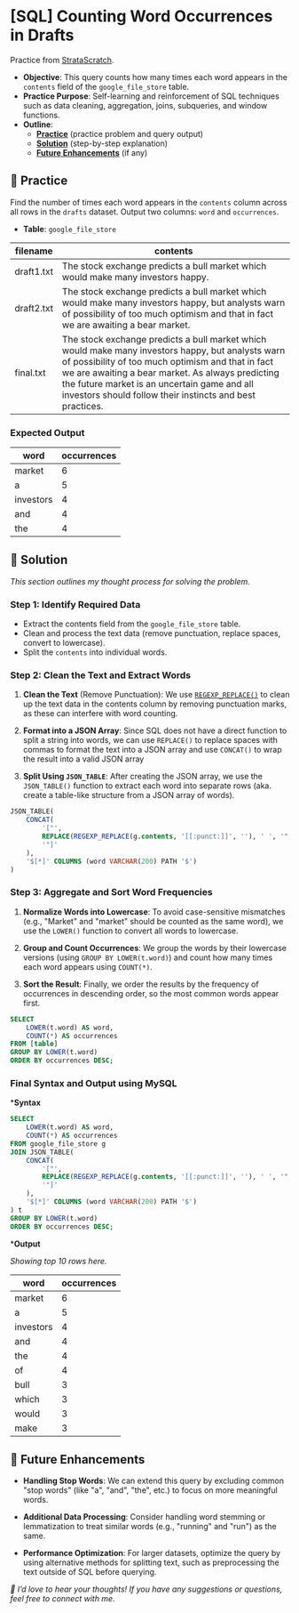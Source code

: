# [SQL] Counting Word Occurrences in Drafts

Practice from [StrataScratch](https://platform.stratascratch.com/coding/9817-find-the-number-of-times-each-word-appears-in-drafts?code_type=3). 

- **Objective**: This query counts how many times each word appears in the `contents` field of the `google_file_store` table.
- **Practice Purpose**: Self-learning and reinforcement of SQL techniques such as data cleaning, aggregation, joins, subqueries, and window functions.
- **Outline**: 
    - [**Practice**](#section-1) (practice problem and query output)
    - [**Solution**](#section-2) (step-by-step explanation)
    - [**Future Enhancements**](#section-3) (if any)


## <a name="section-1"></a>🧪 Practice 

Find the number of times each word appears in the `contents` column across all rows in the `drafts` dataset. Output two columns: `word` and `occurrences`.

- **Table**: `google_file_store`

|   filename   |   contents   |
|--------------|--------------|
|  draft1.txt  |	The stock exchange predicts a bull market which would make many investors happy.|
|  draft2.txt  |	The stock exchange predicts a bull market which would make many investors happy, but analysts warn of possibility of too much optimism and that in fact we are awaiting a bear market.|
|  final.txt   |	The stock exchange predicts a bull market which would make many investors happy, but analysts warn of possibility of too much optimism and that in fact we are awaiting a bear market. As always predicting the future market is an uncertain game and all investors should follow their instincts and best practices.|


### Expected Output

|  word   | occurrences |
|---------|-------------|
|  market |	     6      |
|    a    |      5      |
|investors|	     4      |
|  and    |    	 4      |
|  the    |	     4      |


## <a name="section-2"></a>🧠 Solution

_This section outlines my thought process for solving the problem._


### Step 1: Identify Required Data

- Extract the contents field from the `google_file_store` table.
- Clean and process the text data (remove punctuation, replace spaces, convert to lowercase).
- Split the `contents` into individual words.


### Step 2: Clean the Text and Extract Words

1. **Clean the Text** (Remove Punctuation): We use [`REGEXP_REPLACE()`](https://www.datacamp.com/doc/mysql/mysql-regexp-replace) to clean up the text data in the contents column by removing punctuation marks, as these can interfere with word counting.

2. **Format into a JSON Array**: Since SQL does not have a direct function to split a string into words, we can use `REPLACE()` to replace spaces with commas to format the text into a JSON array and use `CONCAT()` to wrap the result into a valid JSON array

3. **Split Using `JSON_TABLE`**: After creating the JSON array, we use the `JSON_TABLE()` function to extract each word into separate rows (aka. create a table-like structure from a JSON array of words).

```sql
JSON_TABLE(
    CONCAT(
        '["',
        REPLACE(REGEXP_REPLACE(g.contents, '[[:punct:]]', ''), ' ', '","'),
        '"]'
    ),
    '$[*]' COLUMNS (word VARCHAR(200) PATH '$')
)
```


### Step 3: Aggregate and Sort Word Frequencies

1. **Normalize Words into Lowercase**: To avoid case-sensitive mismatches (e.g., "Market" and "market" should be counted as the same word), we use the `LOWER()` function to convert all words to lowercase.

2. **Group and Count Occurrences**: We group the words by their lowercase versions (using `GROUP BY LOWER(t.word)`) and count how many times each word appears using `COUNT(*)`.

3. **Sort the Result**: Finally, we order the results by the frequency of occurrences in descending order, so the most common words appear first.

```sql
SELECT 
    LOWER(t.word) AS word,
    COUNT(*) AS occurrences
FROM [table]
GROUP BY LOWER(t.word)
ORDER BY occurrences DESC;
```


### Final Syntax and Output using MySQL

***Syntax**

```sql
SELECT 
    LOWER(t.word) AS word,
    COUNT(*) AS occurrences
FROM google_file_store g
JOIN JSON_TABLE(
    CONCAT(
        '["',
        REPLACE(REGEXP_REPLACE(g.contents, '[[:punct:]]', ''), ' ', '","'),
        '"]'
    ),
    '$[*]' COLUMNS (word VARCHAR(200) PATH '$')
) t
GROUP BY LOWER(t.word)
ORDER BY occurrences DESC;
```

***Output**

_Showing top 10 rows here._

|  word   | occurrences |
|---------|-------------|
|  market |	     6      |
|    a    |      5      |
|investors|	     4      |
|   and   |    	 4      |
|   the   |	     4      |
|   of	  |	     4      |
|   bull  |	     3      |
|  which  |	     3      |
|  would  |	     3      |
|  make   |	     3      |


## <a name="section-3"></a>🚀 Future Enhancements

- **Handling Stop Words**: We can extend this query by excluding common "stop words" (like "a", "and", "the", etc.) to focus on more meaningful words.

- **Additional Data Processing**: Consider handling word stemming or lemmatization to treat similar words (e.g., "running" and "run") as the same.

- **Performance Optimization**: For larger datasets, optimize the query by using alternative methods for splitting text, such as preprocessing the text outside of SQL before querying.


_💬 I’d love to hear your thoughts! If you have any suggestions or questions, feel free to connect with me._

